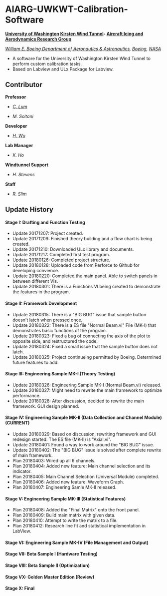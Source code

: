 # AIARG-UWKWT-Calibration-Software
**[University of Washington](http://www.washington.edu/) [Kirsten Wind Tunnel](https://www.aa.washington.edu/AERL/KWT)- [Aircraft Icing and Aerodynamics Research Group](https://www.aa.washington.edu/research/AIARG)**

*[William E. Boeing Department of Aeronautics & Astronautics](https://www.aa.washington.edu/), [Boeing](http://www.boeing.com/), [NASA](https://www.nasa.gov/)*
* A software for the University of Washington Kirsten Wind Tunnel to perform custom calibration tasks. 
* Based on Labview and ULx Package for Labview.
## Contributor
**Professor**

* *[C. Lum](https://github.com/clum)*

* *M. Soltani*

**Developer**

* *[H. Wu](https://github.com/Errrneist)*

**Lab Manager**

* *K. Ho*

**Windtunnel Support**

* *H. Stevens*

**Staff**

* *R. Slim*

## Update History
#### Stage I: Drafting and Function Testing
* Update 20171207: Project created.
* Update 20171209: Finished theory building and a flow chart is being created.
* Update 20171210: Downloaded ULx library and documents.
* Update 20171217: Completed first test program.
* Update 20180126: Completed project structure.
* Update 20180128: Uploaded code from Perforce to Github for developing convience.
* Update 20180220: Completed the main panel. Able to switch panels in between different VIs.
* Update 20180301: There is a Functions VI being created to demonstrate the features in the program.
#### Stage II: Framework Development
* Update 20180315: There is a "BIG BUG" issue that sample button doesn't latch when pressed once.
* Update 20180322: There is a ES file "Normal Beam.vi" File (MK-I) that demonstrates basic functions of the program.
* Update 20180323: Fixed a bug of connecting the axis of the plot to opposite side, and restructured the code.
* Update 20180324: Fixed a small issue that the sample button does not latch.
* Update 20180325: Project continueing permitted by Boeing. Determined future features to add.
#### Stage III: Engineering Sample MK-I (Theory Testing)
* Update 20180326: Engineering Sample MK-I (Normal Beam.vi) released.
* Update 20180327: Might need to rewrite the main framework to optimize performance.
* Update 20180328: After discussion, decided to rewrite the main framework. GUI design planned.
#### Stage IV: Engineering Sample MK-II (Data Collection and Channel Module) (CURRENT)
* Update 20180329: Based on discussion, rewriting framework and GUI redesign started. The ES file (MK-II) is "Axial.vi".
* Update 20180401: Found a way to work around the "BIG BUG" issue.
* Update 20180402: The "BIG BUG" issue is solved after complete rewrite of main framework.
* Plan 20180403: Wired up all 6 channels.
* Plan 20180404: Added new feature: Main channel selection and its indicator.
* Plan 20180405: Main Channel Selection (Universal Module) completed.
* Plan 20180406: Added new feature: Waveform Graph.
* Plan 20180407: Engineering Samle MK-II released.
#### Stage V: Engineering Sample MK-III (Statistical Features)
* Plan 20180408: Added the "Final Matrix" onto the front panel.
* Plan 20180409: Build main matrix with given data.
* Plan 20180410: Attempt to write the matrix to a file.
* Plan 20180412: Research line fit and statistical implementation in LabView.
#### Stage VI: Engineering Sample MK-IV (File Management and Output)
#### Stage VII: Beta Sample I (Hardware Testing)
#### Stage VIII: Beta Sample II (Optimization)
#### Stage VX: Golden Master Edition (Review)
#### Stage X: Final

